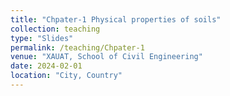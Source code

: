```yaml
---
title: "Chpater-1 Physical properties of soils"
collection: teaching
type: "Slides"
permalink: /teaching/Chpater-1
venue: "XAUAT, School of Civil Engineering"
date: 2024-02-01
location: "City, Country"
---
```

